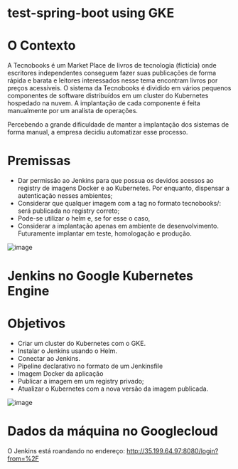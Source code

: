 # test-spring-boot using GKE

# O Contexto

A Tecnobooks é um Market Place de livros de tecnologia (fictícia) onde escritores independentes
conseguem fazer suas publicações de forma rápida e barata e leitores interessados nesse tema
encontram livros por preços acessíveis.
O sistema da Tecnobooks é dividido em vários pequenos componentes de software distribuídos em
um cluster do Kubernetes hospedado na nuvem. A implantação de cada componente é feita
manualmente por um analista de operações.

Percebendo a grande dificuldade de manter a implantação dos sistemas de forma manual, a empresa
decidiu automatizar esse processo.



# Premissas

  - Dar permissão ao Jenkins para que possua os devidos acessos ao registry de imagens Docker e ao
Kubernetes. Por enquanto, dispensar a autenticação nesses ambientes;
  - Considerar que qualquer imagem com a tag no formato tecnobooks/<app-name>:<version>
será publicada no registry correto;
  - Pode-se utilizar o helm e, se for esse o caso, 
  - Considerar a implantação apenas em ambiente de desenvolvimento. Futuramente implantar em teste, homologação e produção.

![image](https://user-images.githubusercontent.com/22057957/111466720-663ead00-8702-11eb-83b3-4ee1481e1a46.png)



# Jenkins no Google Kubernetes Engine

# Objetivos

  - Criar um cluster do Kubernetes com o GKE.
  - Instalar o Jenkins usando o Helm.
  - Conectar ao Jenkins.
  - Pipeline declarativo no formato de um Jenkinsfile
  - Imagem Docker da aplicação
  - Publicar a imagem em um registry privado;
  - Atualizar o Kubernetes com a nova versão da imagem publicada.

![image](https://user-images.githubusercontent.com/22057957/111410051-c871c080-86b6-11eb-9ddf-9bd6fae05c9c.png)

# Dados da máquina no Googlecloud

O Jenkins está roandando no endereço: http://35.199.64.97:8080/login?from=%2F

